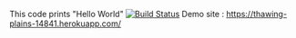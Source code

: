This code prints "Hello World"
[![Build Status](https://travis-ci.org/yalimbilgin/myDemoApp.svg?branch=master)](https://travis-ci.org/yalimbilgin/myDemoApp)
Demo site : https://thawing-plains-14841.herokuapp.com/

